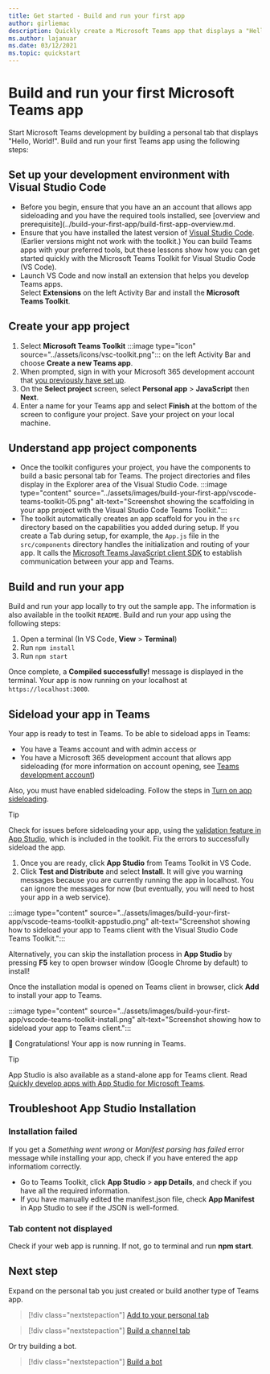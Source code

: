```yaml
---
title: Get started - Build and run your first app
author: girliemac
description: Quickly create a Microsoft Teams app that displays a "Hello, World!" message using the Microsoft Teams Toolkit.
ms.author: lajanuar
ms.date: 03/12/2021
ms.topic: quickstart
---
```

# Build and run your first Microsoft Teams app

Start Microsoft Teams development by building a personal tab that displays "Hello, World!".
Build and run your first Teams app using the following steps:

## Set up your development environment with Visual Studio Code

* Before you begin, ensure that you have an an account that allows app sideloading and you have the required tools installed, see [overview and prerequisite](../build-your-first-app/build-first-app-overview.md.
* Ensure that you have installed the latest version of [Visual Studio Code](https://code.visualstudio.com/download). (Earlier versions might not work with the toolkit.) You can build Teams apps with your preferred tools, but these lessons show how you can get started quickly with the Microsoft Teams Toolkit for Visual Studio Code (VS Code).  
* Launch VS Code and now install an extension that helps you develop Teams apps.  
Select **Extensions** on the left Activity Bar and install the **Microsoft Teams Toolkit**.

## Create your app project

1. Select **Microsoft Teams Toolkit** :::image type="icon" source="../assets/icons/vsc-toolkit.png"::: on the left Activity Bar and choose **Create a new Teams app**.
1. When prompted, sign in with your Microsoft 365 development account that [you previously have set up](../build-your-first-app/build-first-app-overview.md#set-up-your-development-account). 
1. On the **Select project** screen, select **Personal app** > **JavaScript** then **Next**.
1. Enter a name for your Teams app and select **Finish** at the bottom of the screen to configure your project. Save your project on your local machine.

## Understand app project components

* Once the toolkit configures your project, you have the components to build a basic personal tab for Teams. The project directories and files display in the Explorer area of the Visual Studio Code. 
:::image type="content" source="../assets/images/build-your-first-app/vscode-teams-toolkit-05.png" alt-text="Screenshot showing the scaffolding in your app project with the Visual Studio Code Teams Toolkit.":::
* The toolkit automatically creates an app scaffold for you in the `src` directory based on the capabilities you added during setup. 
If you create a Tab during setup, for example, the `App.js` file in the `src/components` directory handles the initialization and routing of your app. It calls the [Microsoft Teams JavaScript client SDK](../tabs/how-to/using-teams-client-sdk.md) to establish communication between your app and Teams. 

## Build and run your app

Build and run your app locally to try out the sample app. The information is also available in the toolkit `README`. Build and run your app using the following steps: 

1. Open a terminal (In VS Code, **View** > **Terminal**)  
1. Run `npm install`
1. Run `npm start`

Once complete, a **Compiled successfully!** message is displayed in the terminal. Your app is now running on your localhost at `https://localhost:3000`. 

## Sideload your app in Teams

Your app is ready to test in Teams. To be able to sideload apps in Teams: 

* You have a Teams account and with admin access 
or
* You have a Microsoft 365 development account that allows app sideloading (for more information on account opening, see [Teams development account](../build-your-first-app/build-first-app-overview.md#set-up-your-development-account)) 

Also, you must have enabled sideloading. Follow the steps in [Turn on app sideloading](../concepts/build-and-test/prepare-your-o365-tenant.md#enable-custom-teams-apps-and-turn-on-custom-app-uploading). 

> [!TIP]
> Check for issues before sideloading your app, using the [validation feature in App Studio](../concepts/deploy-and-publish/appsource/prepare/submission-checklist.md#teams-app-validation-tool), which is included in the toolkit. Fix the errors to successfully sideload the app.

1. Once you are ready, click **App Studio** from Teams Toolkit in VS Code.  
1. Click **Test and Distribute** and select **Install**. It will give you warning messages because you are currently running the app in localhost. You can ignore the messages for now (but eventually, you will need to host your app in a web service).  

:::image type="content" source="../assets/images/build-your-first-app/vscode-teams-toolkit-appstudio.png" alt-text="Screenshot showing how to sideload your app to Teams client with the Visual Studio Code Teams Toolkit.":::

Alternatively, you can skip the installation process in **App Studio** by pressing **F5** key to open browser window (Google Chrome by default) to install! 

Once the installation modal is opened on Teams client in browser, click **Add** to install your app to Teams. 

:::image type="content" source="../assets/images/build-your-first-app/vscode-teams-toolkit-install.png" alt-text="Screenshot showing how to sideload your app to Teams client.":::

🎉 Congratulations! Your app is now running in Teams.

> [!TIP]
> App Studio is also available as a stand-alone app for Teams client. Read [Quickly develop apps with App Studio for Microsoft Teams](../concepts/build-and-test/app-studio-overview.md). 
> 

## Troubleshoot App Studio Installation

### Installation failed

If you get a *Something went wrong* or *Manifest parsing has failed* error message while installing your app, check if you have entered the app informatiom correctly. 
* Go to Teams Toolkit, click **App Studio** > **app Details**, and check if you have all the required information.
* If you have manually edited the manifest.json file, check **App Manifest** in App Studio to see if the JSON is well-formed.

### Tab content not displayed

Check if your web app is running. If not, go to terminal and run **npm start**.

## Next step

Expand on the personal tab you just created or build another type of Teams app.

> [!div class="nextstepaction"]
> [Add to your personal tab](../build-your-first-app/build-personal-tab.md)

> [!div class="nextstepaction"]
> [Build a channel tab](../build-your-first-app/build-channel-tab.md)

Or try building a bot. 

> [!div class="nextstepaction"]
> [Build a bot](../build-your-first-app/build-bot.md)
